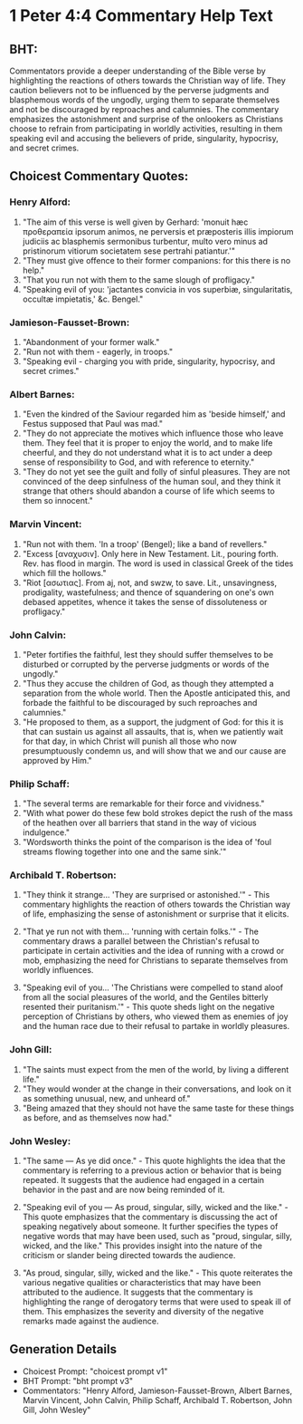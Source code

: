 # 1 Peter 4:4 Commentary Help Text

## BHT:
Commentators provide a deeper understanding of the Bible verse by highlighting the reactions of others towards the Christian way of life. They caution believers not to be influenced by the perverse judgments and blasphemous words of the ungodly, urging them to separate themselves and not be discouraged by reproaches and calumnies. The commentary emphasizes the astonishment and surprise of the onlookers as Christians choose to refrain from participating in worldly activities, resulting in them speaking evil and accusing the believers of pride, singularity, hypocrisy, and secret crimes.

## Choicest Commentary Quotes:
### Henry Alford:
1. "The aim of this verse is well given by Gerhard: 'monuit hæc προθεραπεία ipsorum animos, ne perversis et præposteris illis impiorum judiciis ac blasphemis sermonibus turbentur, multo vero minus ad pristinorum vitiorum societatem sese pertrahi patiantur.'"
2. "They must give offence to their former companions: for this there is no help."
3. "That you run not with them to the same slough of profligacy."
4. "Speaking evil of you: 'jactantes convicia in vos superbiæ, singularitatis, occultæ impietatis,' &c. Bengel."

### Jamieson-Fausset-Brown:
1. "Abandonment of your former walk."
2. "Run not with them - eagerly, in troops."
3. "Speaking evil - charging you with pride, singularity, hypocrisy, and secret crimes."

### Albert Barnes:
1. "Even the kindred of the Saviour regarded him as 'beside himself,' and Festus supposed that Paul was mad." 
2. "They do not appreciate the motives which influence those who leave them. They feel that it is proper to enjoy the world, and to make life cheerful, and they do not understand what it is to act under a deep sense of responsibility to God, and with reference to eternity."
3. "They do not yet see the guilt and folly of sinful pleasures. They are not convinced of the deep sinfulness of the human soul, and they think it strange that others should abandon a course of life which seems to them so innocent."

### Marvin Vincent:
1. "Run not with them. 'In a troop' (Bengel); like a band of revellers." 
2. "Excess [αναχυσιν]. Only here in New Testament. Lit., pouring forth. Rev. has flood in margin. The word is used in classical Greek of the tides which fill the hollows." 
3. "Riot [ασωτιας]. From aj, not, and swzw, to save. Lit., unsavingness, prodigality, wastefulness; and thence of squandering on one's own debased appetites, whence it takes the sense of dissoluteness or profligacy."

### John Calvin:
1. "Peter fortifies the faithful, lest they should suffer themselves to be disturbed or corrupted by the perverse judgments or words of the ungodly."
2. "Thus they accuse the children of God, as though they attempted a separation from the whole world. Then the Apostle anticipated this, and forbade the faithful to be discouraged by such reproaches and calumnies."
3. "He proposed to them, as a support, the judgment of God: for this it is that can sustain us against all assaults, that is, when we patiently wait for that day, in which Christ will punish all those who now presumptuously condemn us, and will show that we and our cause are approved by Him."

### Philip Schaff:
1. "The several terms are remarkable for their force and vividness."
2. "With what power do these few bold strokes depict the rush of the mass of the heathen over all barriers that stand in the way of vicious indulgence."
3. "Wordsworth thinks the point of the comparison is the idea of 'foul streams flowing together into one and the same sink.'"

### Archibald T. Robertson:
1. "They think it strange... 'They are surprised or astonished.'" - This commentary highlights the reaction of others towards the Christian way of life, emphasizing the sense of astonishment or surprise that it elicits.

2. "That ye run not with them... 'running with certain folks.'" - The commentary draws a parallel between the Christian's refusal to participate in certain activities and the idea of running with a crowd or mob, emphasizing the need for Christians to separate themselves from worldly influences.

3. "Speaking evil of you... 'The Christians were compelled to stand aloof from all the social pleasures of the world, and the Gentiles bitterly resented their puritanism.'" - This quote sheds light on the negative perception of Christians by others, who viewed them as enemies of joy and the human race due to their refusal to partake in worldly pleasures.

### John Gill:
1. "The saints must expect from the men of the world, by living a different life."
2. "They would wonder at the change in their conversations, and look on it as something unusual, new, and unheard of."
3. "Being amazed that they should not have the same taste for these things as before, and as themselves now had."

### John Wesley:
1. "The same — As ye did once." - This quote highlights the idea that the commentary is referring to a previous action or behavior that is being repeated. It suggests that the audience had engaged in a certain behavior in the past and are now being reminded of it.

2. "Speaking evil of you — As proud, singular, silly, wicked and the like." - This quote emphasizes that the commentary is discussing the act of speaking negatively about someone. It further specifies the types of negative words that may have been used, such as "proud, singular, silly, wicked, and the like." This provides insight into the nature of the criticism or slander being directed towards the audience.

3. "As proud, singular, silly, wicked and the like." - This quote reiterates the various negative qualities or characteristics that may have been attributed to the audience. It suggests that the commentary is highlighting the range of derogatory terms that were used to speak ill of them. This emphasizes the severity and diversity of the negative remarks made against the audience.


## Generation Details
- Choicest Prompt: "choicest prompt v1"
- BHT Prompt: "bht prompt v3"
- Commentators: "Henry Alford, Jamieson-Fausset-Brown, Albert Barnes, Marvin Vincent, John Calvin, Philip Schaff, Archibald T. Robertson, John Gill, John Wesley"
